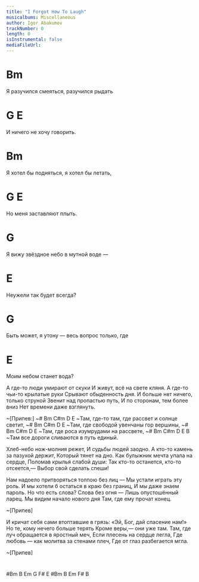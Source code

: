 ```yaml
---
title: "I Forgot How To Laugh"
musicalbums: Miscellaneous
author: Igor Abakumov
trackNumber: 0
length: 0
isInstrumental: false
mediaFileUrl: 
---
```


#       Bm
Я разучился смеяться, разучился рыдать
#       G              E
И ничего не хочу говорить.
#     Bm
Я хотел бы подняться, я хотел бы летать,
#      G              E
Но меня заставляют плыть.
#         G
Я вижу звёздное небо в мутной воде —
#    E
Неужели так будет всегда?
#            G
Быть может, я утону — весь вопрос только, где
#      E
Моим небом станет вода?

А где-то люди умирают от скуки
И живут, всё на свете кляня.
А где-то чьи-то крылатые руки
Срывают обыденность дня.
И больше нет ничего, только струной
Звенит над пропастью путь,
И по сторонам, тем более вниз
Нет времени даже взглянуть.

~[Припев:]
~# Bm          C#m          D     E
~Там, где-то там, где рассвет и солнце светит,
~# Bm          C#m    D       E
~Там, где свободой увенчаны гор вершины,
~# Bm         C#m    D      E
~Там, где роса изумрудами на рассвете,
~# Bm        C#m     D        E       B
~Там все дороги сливаются в путь единый.

Хлеб-небо нож-молния режет,
И судьбы людей заодно.
А кто-то камень за пазухой держит,
Который тянет на дно.
Как булыжник мечта упала на сердце,
Поломав крылья слабой души:
Так кто-то останется, кто-то отсеется,—
Выбор свой сделать спеши!

Нам надоело притворяться толпою без лиц —
Мы устали играть эту роль.
И мы хотели б остаться в краю без границ,
И мы даже знаем пароль.
Но что есть слова? Слова без огня —
Лишь опустошённый ларец.
Мы видим начало нового дня
Там, где ему прочат конец.

~[Припев]

И кричат себя сами втоптавшие в грязь:
«Эй, Бог, дай спасение нам!»
Но те, кому нечего больше терять
Кроме веры,— они уже там.
Там, где луч обращается в яростный меч,
Если плесень на сердце легла,
Где любовь — как молитва за стенами плеч,
Где от глаз разбегается мгла.

~[Припев]
#
#Bm B Em G F# E
#Bm B Em F#   B

